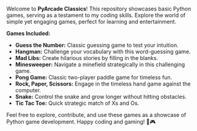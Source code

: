 Welcome to **PyArcade Classics**! This repository showcases basic Python games, serving as a testament to my coding skills. Explore the world of simple yet engaging games, perfect for learning and entertainment.

**Games Included:**

- **Guess the Number:** Classic guessing game to test your intuition.
- **Hangman:** Challenge your vocabulary with this word-guessing game.
- **Mad Libs:** Create hilarious stories by filling in the blanks.
- **Minesweeper:** Navigate a minefield strategically in this challenging game.
- **Pong Game:** Classic two-player paddle game for timeless fun.
- **Rock, Paper, Scissors:** Engage in the timeless hand game against the computer.
- **Snake:** Control the snake and grow longer without hitting obstacles.
- **Tic Tac Toe:** Quick strategic match of Xs and Os.

Feel free to explore, contribute, and use these games as a showcase of Python game development. Happy coding and gaming! 🚀🎮
